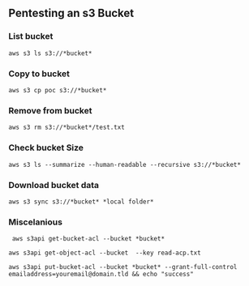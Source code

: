 ## Pentesting an s3 Bucket
### List bucket
``aws s3 ls s3://*bucket*``

### Copy to bucket
``aws s3 cp poc s3://*bucket*``

### Remove from bucket
``aws s3 rm s3://*bucket*/test.txt``

### Check bucket Size
``aws s3 ls --summarize --human-readable --recursive s3://*bucket*``

### Download bucket data
``aws s3 sync s3://*bucket* *local folder*``

### Miscelanious
``
aws s3api get-bucket-acl --bucket *bucket*``

``aws s3api get-object-acl --bucket  --key read-acp.txt ``

``aws s3api put-bucket-acl --bucket *bucket* --grant-full-control emailaddress=youremail@domain.tld && echo "success"``
